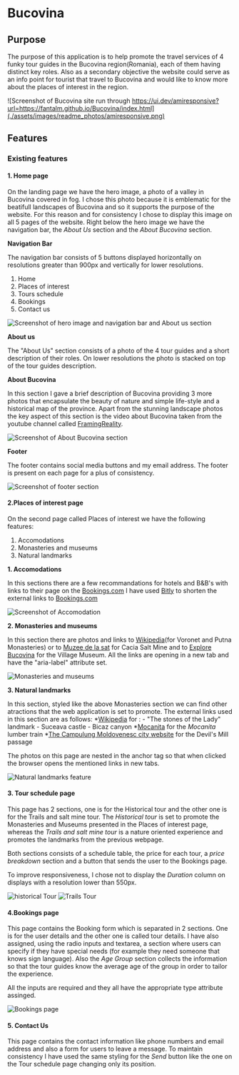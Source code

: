 # Bucovina


## Purpose

The purpose of this application is to help promote the travel services of 4 funky tour guides in the Bucovina region(Romania), each of them having distinct key roles. Also as a secondary objective the website could serve as an info point for tourist that travel to Bucovina and would like to know more about the places of interest in the region.


![Screenshot of Bucovina site run through https://ui.dev/amiresponsive?url=https://fantalm.github.io/Bucovina/index.html](./assets/images/readme_photos/amiresponsive.png)


## Features

### Existing features

#### 1. Home page

On the landing page we have the hero image, a photo of a valley in Bucovina covered in fog. I chose this photo because it is emblematic for the beatifull landscapes of Bucovina and so it supports the purpose of the website. For this reason and for consistency I chose to display this image on all 5 pages of the website.
Right below the hero image we have the navigation bar, the *About Us* section and the *About Bucovina* section.

**Navigation Bar**

The navigation bar consists of 5 buttons displayed horizontally on resolutions greater than 900px and vertically for lower resolutions. 

1. Home
2. Places of interest
3. Tours schedule
4. Bookings
5. Contact us

![Screenshot of hero image and navigation bar and About us section](./assets/images/readme_photos/index_feature_1.png)

**About us**

The "About Us" section consists of a photo of the 4 tour guides and a short description of their roles. On lower resolutions the photo is stacked on top of the tour guides description.

**About Bucovina**

In this section I gave a brief description of Bucovina providing 3 more photos that encapsulate the beauty of nature and simple life-style and a historical map of the province. 
Apart from the stunning landscape photos the key aspect of this section is the video about Bucovina taken from the youtube channel called [FramingReality](https://www.youtube.com/@FramingReality).

![Screenshot of About Bucovina section](./assets/images/readme_photos/index_feature_2.png)

**Footer**

The footer contains social media buttons and my email address. The footer is present on each page for a plus of consistency.

![Screenshot of footer section](./assets/images/readme_photos/index_feature_3.png)


#### 2.Places of interest page

On the second page called Places of interest we have the following features:

1. Accomodations
2. Monasteries and museums
3. Natural landmarks

**1. Accomodations**

In this sections there are a few recommandations for hotels and B&B's with links to their page on the [Bookings.com](wwww.bookings.com.)
I have used [Bitly](https://bitly.com/) to shorten the external links to [Bookings.com](wwww.bookings.com.)

![Screenshot of Accomodation](./assets/images/readme_photos/accomodations.png)

**2. Monasteries and museums**

In this section there are photos and links to [Wikipedia](www.wikipedia.org)(for Voronet and Putna Monasteries) or to [Muzee de la sat](https://muzeedelasat.ro/) for Cacia Salt Mine and to [Explore Bucovina](https://explorebucovina.com/the-bukovina-village-museum/) for the Village Museum. All the links are opening in a new tab and have the "aria-label" attribute set.


![Monasteries and museums](./assets/images/readme_photos/Monasteries_and_museums.png) 

**3. Natural landmarks**

In this section, styled like the above Monasteries section we can find other atractions that the web application is set to promote. The external links used in this section are as follows:
*[Wikipedia](www.wikipedia.org) for : - "The stones of the Lady" landmark
                                      - Suceava castle
                                      - Bicaz canyon
*[Mocanita](https://mocanitamoldovita.com/) for the *Mocanita* lumber train
*[The Campulung Moldovenesc city website](https://campulungmoldovenesc.ro/descopera/cheile-moara-dracului) for the Devil's Mill passage

The photos on this page are nested in the anchor tag so that when clicked the browser opens the mentioned links in new tabs.

![Natural landmarks feature](./assets/images/readme_photos/natural_landmarks.png)

#### 3. Tour schedule page

This page has 2 sections, one is for the Historical tour and the other one is for the Trails and salt mine tour. The *Historical tour* is set to promote the Monasteries and Museums presented in the Places of interest page, whereas the *Trails and salt mine tour* is a nature oriented experience and promotes the landmarks from the previous webpage.

Both sections consists of a schedule table, the price for each tour, a *price breakdown* section and a button that sends the user to the Bookings page.

To improve responsiveness, I chose not to display the *Duration* column on displays with a resolution lower than 550px.

![historical Tour](./assets/images/readme_photos/historical_tour.png)
![Trails Tour](./assets/images/readme_photos/trails_tour.png)


#### 4.Bookings page

This page contains the Booking form which is separated in 2 sections. One is for the user details and the other one is called tour details. I have also assigned, using the radio inputs and textarea, a section where users can specify if they have special needs (for example they need someone that knows sign language). 
Also the *Age Group* section collects the information so that the tour guides know the average age of the group in order to tailor the experience.

All the inputs are required and they all have the appropriate type attribute assinged.

![Bookings page](./assets/images/readme_photos/booking_form.png) 

#### 5. Contact Us

This page contains the contact information like phone numbers and email address and also a form for users to leave a message. To maintain consistency I have used the same styling for the *Send* button like the one on the Tour schedule page changing only its position.























